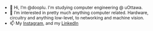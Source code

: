 - 👋 Hi, I’m @dooplu. I'm studying computer engineering @ uOttawa.
- 👀 I’m interested in pretty much anything computer related. Hardware, circuitry and anything low-level, to networking and machine vision.
- 📫 My [Instagram](https://www.instagram.com/adamb.dia/), and my [LinkedIn](https://www.linkedin.com/in/adambilaldia/)

<!---
dooplu/dooplu is a ✨ special ✨ repository because its `README.md` (this file) appears on your GitHub profile.
You can click the Preview link to take a look at your changes.
--->
